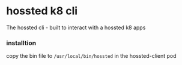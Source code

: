 # hossted k8 cli
The hossted cli - built to interact with a hossted k8 apps

### installtion 
copy the bin file to `/usr/local/bin/hossted` in the hossted-client pod